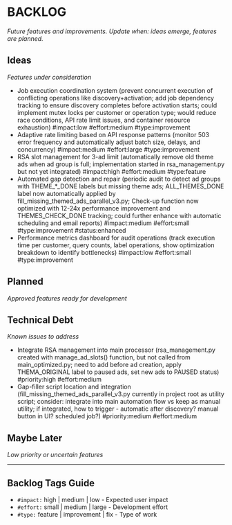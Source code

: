 # BACKLOG
_Future features and improvements. Update when: ideas emerge, features are planned._

## Ideas
_Features under consideration_

- Job execution coordination system (prevent concurrent execution of conflicting operations like discovery+activation; add job dependency tracking to ensure discovery completes before activation starts; could implement mutex locks per customer or operation type; would reduce race conditions, API rate limit issues, and container resource exhaustion) #impact:low #effort:medium #type:improvement
- Adaptive rate limiting based on API response patterns (monitor 503 error frequency and automatically adjust batch size, delays, and concurrency) #impact:medium #effort:large #type:improvement
- RSA slot management for 3-ad limit (automatically remove old theme ads when ad group is full; implementation started in rsa_management.py but not yet integrated) #impact:high #effort:medium #type:feature
- Automated gap detection and repair (periodic audit to detect ad groups with THEME_*_DONE labels but missing theme ads; ALL_THEMES_DONE label now automatically applied by fill_missing_themed_ads_parallel_v3.py; Check-up function now optimized with 12-24x performance improvement and THEMES_CHECK_DONE tracking; could further enhance with automatic scheduling and email reports) #impact:medium #effort:small #type:improvement #status:enhanced
- Performance metrics dashboard for audit operations (track execution time per customer, query counts, label operations, show optimization breakdown to identify bottlenecks) #impact:low #effort:small #type:improvement

## Planned
_Approved features ready for development_

## Technical Debt
_Known issues to address_

- Integrate RSA management into main processor (rsa_management.py created with manage_ad_slots() function, but not called from main_optimized.py; need to add before ad creation, apply THEMA_ORIGINAL label to paused ads, set new ads to PAUSED status) #priority:high #effort:medium
- Gap-filler script location and integration (fill_missing_themed_ads_parallel_v3.py currently in project root as utility script; consider: integrate into main automation flow vs keep as manual utility; if integrated, how to trigger - automatic after discovery? manual button in UI? scheduled job?) #priority:medium #effort:medium

## Maybe Later
_Low priority or uncertain features_

---

## Backlog Tags Guide
- `#impact:` high | medium | low - Expected user impact
- `#effort:` small | medium | large - Development effort
- `#type:` feature | improvement | fix - Type of work
